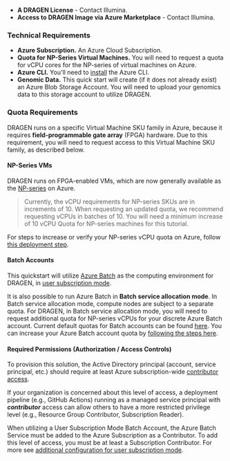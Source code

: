* **A DRAGEN License** - Contact Illumina.
* **Access to DRAGEN Image via Azure Marketplace** - Contact Illumina.

### Technical Requirements

* **Azure Subscription.** An Azure Cloud Subscription.
* **Quota for NP-Series Virtual Machines.** You will need to request a quota
  for vCPU cores for the NP-series of virtual machines on Azure.
* **Azure CLI.** You'll need to [install](https://docs.microsoft.com/en-us/cli/azure/install-azure-cli) the Azure CLI.
* **Genomic Data.** This quick start will create (if it does not already exist) an
  Azure Blob Storage Account. You will need to upload your genomics data to this
  storage account to utilize DRAGEN.

### Quota Requirements

DRAGEN runs on a specific Virtual Machine SKU family in Azure, because it requires
**field-programmable gate array** (FPGA) hardware.  Due to this requirement, you
will need to request access to this Virtual Machine SKU family, as described below.

#### NP-Series VMs

DRAGEN runs on FPGA-enabled VMs, which are now generally available as the [NP-series](https://docs.microsoft.com/en-us/azure/virtual-machines/np-series) on Azure.

> Currently, the vCPU requirements for NP-series SKUs are in increments of 10. When requesting an updated quota, we recommend requesting vCPUs in batches of 10. You will need a minimum increase of 10 vCPU Quota for NP-series machines for this tutorial.

For steps to increase or verify your NP-series vCPU quota on Azure, follow [this deployment step](#login-to-your-azure-portal-account).

#### Batch Accounts

This quickstart will utilize [Azure Batch](https://azure.microsoft.com/en-us/services/batch/) as the computing environment for DRAGEN, in [user subscription mode](https://docs.microsoft.com/en-us/azure/batch/scripts/batch-cli-sample-create-user-subscription-account).

It is also possible to run Azure Batch in **Batch service allocation mode**. In Batch service allocation mode, compute nodes are subject to a separate quota. For DRAGEN, in Batch service allocation mode, you will need to request additional quota for NP-series vCPUs for your discrete Azure Batch account. Current default quotas for Batch accounts can be found [here](https://docs.microsoft.com/en-us/azure/batch/batch-quota-limit#resource-quotas). You can increase your Azure Batch account quota by [following the steps here](https://docs.microsoft.com/en-us/azure/batch/batch-quota-limit#increase-a-quota).

#### Required Permissions (Authorization / Access Controls)

To provision this solution, the Active Directory principal (account, service principal, etc.) should require at least Azure subscription-wide [contributor access](https://docs.microsoft.com/en-us/azure/role-based-access-control/built-in-roles#contributor).

If your organization is concerned about this level of access, a deployment pipeline (e.g., GitHub Actions) running as a managed service principal with ***contributor*** access can allow others to have a more restricted privilege level (e.g., Resource Group Contributor, Subscription Reader).

When utilizing a User Subscription Mode Batch Account, the Azure Batch Service must be added to the Azure Subscription as a Contributor. To add this level of access, you must be at least a Subscription Contributor. For more see [additional configuration for user subscription mode](https://docs.microsoft.com/en-us/azure/batch/batch-account-create-portal#additional-configuration-for-user-subscription-mode).
